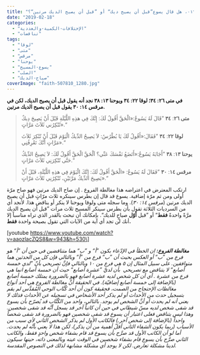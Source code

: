 ```yaml
---
title: "الإعتراض ٠١٦، هل قال يسوع”قبل أن يصيح ديك“ أو ”قبل أن يصيح الديك مرتين“؟"
date: "2019-02-18"
categories: 
  - "الإختلافات-الكمية-والعددية"
  - "تناقضات"
tags: 
  - "لوقا"
  - "متى"
  - "مرقس"
  - "يوحنا"
  - "يسوع-المسيح"
  - "الصلب"
  - "صياح-الديك"
coverImage: "faith-507810_1280.jpg"
---
```


**في متى ٢٦: ٣٤؛ لوقا ٢٢: ٣٤ ويوحنا ١٣: ٣٨ نجد أنه يقول قبل أن يصيح الديك، لكن في مرقس ١٤: ٣٠ يقول قبل أن يصيح الديك مرتين.**

> **متى ٢٦**: **٣٤** ”قَالَ لَهُ يَسُوعُ:«الْحَقَّ أَقُولُ لَكَ: إِنَّكَ فِي هذِهِ اللَّيْلَةِ قَبْلَ أَنْ يَصِيحَ دِيكٌ تُنْكِرُني ثَلاَثَ مَرَّاتٍ».“
> 
> **لوقا ٢٢**: **٣٤** ”فَقَالَ:«أَقُولُ لَكَ يَا بُطْرُسُ: لاَ يَصِيحُ الدِّيكُ الْيَوْمَ قَبْلَ أَنْ تُنْكِرَ ثَلاَثَ مَرَّاتٍ أَنَّكَ تَعْرِفُنِي».“
> 
> **يوحنا ١٣**: **٣٨** ”أَجَابَهُ يَسُوعُ:«أَتَضَعُ نَفْسَكَ عَنِّي؟ اَلْحَقَّ الْحَقَّ أَقُولُ لَكَ: لاَ يَصِيحُ الدِّيكُ حَتَّى تُنْكِرَنِي ثَلاَثَ مَرَّاتٍ.“
> 
> **مرقس ١٤**: **٣٠** ”فَقَالَ لَهُ يَسُوعُ: «الْحَقَّ أَقُولُ لَكَ: إِنَّكَ الْيَوْمَ فِي هذِهِ اللَّيْلَةِ، قَبْلَ أَنْ يَصِيحَ الدِّيكُ مَرَّتَيْنِ، تُنْكِرُنِي ثَلاَثَ مَرَّاتٍ».“

ارتكب المعترض في اعتراضه هذا مغالطة الفروع . إن صاح الديك مرتين فهو صاح مرّة أولى ومن ثم مرّة إضافية. يسوع قد قال إن بطرس سينكره ثلاث مرّاتٍ قبل أن يصيح الديك مرتين (_مرقس ١٤: ٣٠_). وما سجله متى ولوقا ويوحنا لا ينكر أو يناقض هذا. لأنجد أي من السرديات الثلاثة تقول بأن بطرس سينكر المسيح ثلاث مرات ”قبل أن يصيح الديك مرَّةً واحدةً **فقط**“ أو ”قبل **أوّل** صياحٍ للديك“. بإمكانك أن تبحث بالقدر الذي تراه مناسباً إلا أنك لن تجد أي آية من الآيات التي تقول بصيحة واحدة **فقط.**

\[youtube https://www.youtube.com/watch?v=aaozlacZQS8&w=943&h=530\]

_**مغالطة الفروع:** ان الخطأ في الإدّعاء بكون ”أ“ و ”ب“ هما متناقضين في حين أن ”أ“ هو فرع من ”ب“ أو العكس بحيث أن ”ب“ فرع من ”أ“ وبالتالي فإن كل من الحدثين هما متوافقين. على سبيل المثال إن ٥ هي فرع من ١٠ وبالتالي فإنَّ تصريحي بأنّ ”لدي خمسة أصابع“ لا يتناقض مع تصريحي  بأن لديَّ ”عشرة أصابع“ حيث أن خمسة أصابع انما هي فرع من عشرة . أي أن كل شخص لديه عشرة أصابع فهو بالضرورة يمتلك خمسة أصابع (بالإضافة إلى خمسة أصابع إضافيّة). في الحقيقة أنَّ مغالطة الفروع هي أحد أنواع مغالطات الإحتجاج من الصمت، فحقيقة كون أن أحد كُتَّاب الوحي المُقدَّس لم يقم بتسجيل حدث من الأحداث أو لم يذكر أحد الأشخاص في تسجيله عن الأحداث فذلك لا يعني أنه لم يحدث أو أنَّ الشخص لم يوجد. بالتالي، واحد من الكُتَّاب قد يُصرّح بأن يسوع قد شفى شخص لديه مسّ شيطاني في حين أن كاتباً آخر قد يسجل أنَّه قد شفى شخصين. وهذا ليس بتناقض فعلى اعتبار أن يسوع قد شفى شخصين فهو بالضرورة قد شفى شخصاً واحداً (بالإضافة إلى شخص آخر.) فالكاتب الأول لم يذكر الشخص الثاني لأي سبب من الأسباب (ربما يكون الشفاء الثاني أقلّ أهمية من أن يذكر)، لكن هذا لا يعني بأنَّه لم يحدث. أما لو أن الكاتب الأول قد صرَّح بأن يسوع قد قام بشفاء شخص واحدٍ فقط، والكاتب الثاني صرَّح بأن يسوع قام بشفاء شخصين في الوقت عينه وبالمعنى ذاته، حينها سيكون لدينا مشكلة تعارض. لكن لا يوجد أي مشكلة مشابهة لذلك في النصوص المقدسة._
